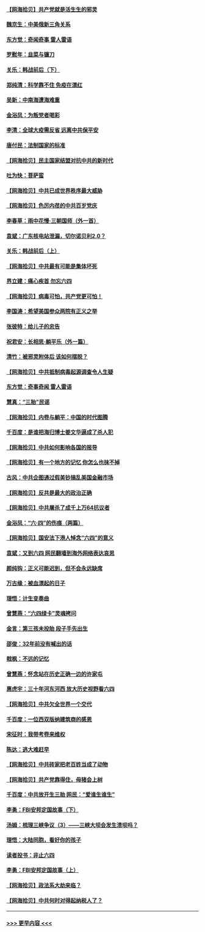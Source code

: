 #### [【网海拾贝】共产党就是活生生的邪灵](../pages/nsc993/n13036627.md?t=06220202) 
#### [魏京生：中美俄新三角关系](../pages/nsc993/n13035986.md?t=06220202) 
#### [东方觉：奇闻奇事 雷人雷语](../pages/nsc993/n13035878.md?t=06220202) 
#### [罗慰年：韭菜与镰刀](../pages/nsc993/n13034374.md?t=06220202) 
#### [关乐：韩战前后（下）](../pages/nsc993/n13034113.md?t=06220202) 
#### [郑纯清：科学靠不住 免疫在漂红](../pages/nsc993/n13034093.md?t=06220202) 
#### [吴新：中南海遭海难重](../pages/nsc993/n13034084.md?t=06220202) 
#### [金浴凤：为叛党者喝彩](../pages/nsc993/n13034058.md?t=06220202) 
#### [李清：全球大疫需反省 远离中共保平安](../pages/nsc993/n13033784.md?t=06220202) 
#### [唐付民：法制国家的标准](../pages/nsc993/n13032944.md?t=06220202) 
#### [【网海拾贝】民主国家结盟对抗中共的新时代](../pages/nsc993/n13031717.md?t=06220202) 
#### [吐为快：菩萨蛮](../pages/nsc993/n13030033.md?t=06220202) 
#### [【网海拾贝】中共已成世界秩序最大威胁](../pages/nsc993/n13028138.md?t=06220202) 
#### [【网海拾贝】色厉内荏的中共百岁党庆](../pages/nsc993/n13025582.md?t=06220202) 
#### [李春草：雨中花慢‧三朝国师（外一首）](../pages/nsc993/n13025567.md?t=06220202) 
#### [袁斌：广东核电站泄漏，切尔诺贝利2.0？](../pages/nsc993/n13025475.md?t=06220202) 
#### [关乐：韩战前后（上）](../pages/nsc993/n13025387.md?t=06220202) 
#### [【网海拾贝】中共最有可能是集体坏死](../pages/nsc993/n13023101.md?t=06220202) 
#### [界立建：痛心疾首 勿忘六四](../pages/nsc993/n13022339.md?t=06220202) 
#### [【网海拾贝】病毒可怕，共产党更可怕！](../pages/nsc993/n13020728.md?t=06220202) 
#### [李国涛：希望美国参众两院有正义之举](../pages/nsc993/n13020674.md?t=06220202) 
#### [张彼特：给儿子的忠告](../pages/nsc993/n13018934.md?t=06220202) 
#### [祝君安：长相思‧躺平乐（外一篇）](../pages/nsc993/n13018923.md?t=06220202) 
#### [清竹：被邪灵附体后 该如何摆脱？](../pages/nsc993/n13018877.md?t=06220202) 
#### [【网海拾贝】中共抵制病毒起源调查令人生疑](../pages/nsc993/n13017785.md?t=06220202) 
#### [东方觉：奇事奇闻 雷人雷语](../pages/nsc993/n13017577.md?t=06220202) 
#### [慧真：“三胎”民谣](../pages/nsc993/n13017394.md?t=06220202) 
#### [【网海拾贝】内卷与躺平：中国的时代图腾](../pages/nsc993/n13016128.md?t=06220202) 
#### [千百度：是谁把海归博士姜文华逼成了杀人犯](../pages/nsc993/n13015218.md?t=06220202) 
#### [【网海拾贝】中共如何影响各国的报导](../pages/nsc993/n13012599.md?t=06220202) 
#### [【网海拾贝】有一个地方的记忆 你怎么也抹不掉](../pages/nsc993/n13009802.md?t=06220202) 
#### [古风：中共企图通过假美钞搞乱美国金融市场](../pages/nsc993/n13009626.md?t=06220202) 
#### [【网海拾贝】反共是最大的政治正确](../pages/nsc993/n13007051.md?t=06220202) 
#### [【网海拾贝】中共屠杀了成千上万64抗议者](../pages/nsc993/n13002713.md?t=06220202) 
#### [金浴凤：“六·四”的伤痕（两篇）](../pages/nsc993/n13001719.md?t=06220202) 
#### [【网海拾贝】国安法下港人悼念“六四”的意义](../pages/nsc993/n13001039.md?t=06220202) 
#### [袁斌：又到六四 网民翻墙到海外网络表达哀思](../pages/nsc993/n13000995.md?t=06220202) 
#### [颜纯钩：正义可能迟到，但不会永远缺席](../pages/nsc993/n13000920.md?t=06220202) 
#### [万古缘：被血漂起的日子](../pages/nsc993/n13000914.md?t=06220202) 
#### [理悟：计生变奏曲](../pages/nsc993/n13000414.md?t=06220202) 
#### [曾慧燕：“六四绿卡”灵魂拷问](../pages/nsc993/n13000277.md?t=06220202) 
#### [金言：第三孩未投胎 段子手先出生](../pages/nsc993/n13000215.md?t=06220202) 
#### [邵俊：32年前没有喊出的话](../pages/nsc993/n13000181.md?t=06220202) 
#### [戟枫：不远的记忆](../pages/nsc993/n13000121.md?t=06220202) 
#### [曾慧燕：怀念站在历史正确一边的许家屯](../pages/nsc993/n13000073.md?t=06220202) 
#### [惠虎宇：三十年河东河西 放大历史视野看六四](../pages/nsc993/n13000018.md?t=06220202) 
#### [【网海拾贝】中共欠全世界一个交代](../pages/nsc993/n12998706.md?t=06220202) 
#### [千百度：一位西双版纳建筑商的感恩](../pages/nsc993/n12998487.md?t=06220202) 
#### [宋征时：我带考卷来维权](../pages/nsc993/n12994088.md?t=06220202) 
#### [陈达：逃大难赶早](../pages/nsc993/n12993569.md?t=06220202) 
#### [【网海拾贝】中共砖家把老百姓当成了动物](../pages/nsc993/n12993483.md?t=06220202) 
#### [【网海拾贝】共产党靠得住，母猪会上树](../pages/nsc993/n12990730.md?t=06220202) 
#### [千百度：中共放开生三胎 网民：“爱谁生谁生”](../pages/nsc993/n12990644.md?t=06220202) 
#### [李勇：FBI安邦定国故事（下）](../pages/nsc993/n12987854.md?t=06220202) 
#### [汤姆：梳理三峡争议（3）——三峡大坝会发生溃坝吗？](../pages/nsc993/n12989806.md?t=06220202) 
#### [理悟：大陆同胞，看好你的孩子](../pages/nsc993/n12989778.md?t=06220202) 
#### [读者投书：非止六四](../pages/nsc993/n12989673.md?t=06220202) 
#### [李勇：FBI安邦定国故事（上）](../pages/nsc993/n12987749.md?t=06220202) 
#### [【网海拾贝】政法系大劫来临？](../pages/nsc993/n12987596.md?t=06220202) 
#### [【网海拾贝】中共何时对得起纳税人了？](../pages/nsc993/n12985578.md?t=06220202) 

----
#### [ >>> 更早内容 <<< ](../indexes/nsc993-earlier.md)
